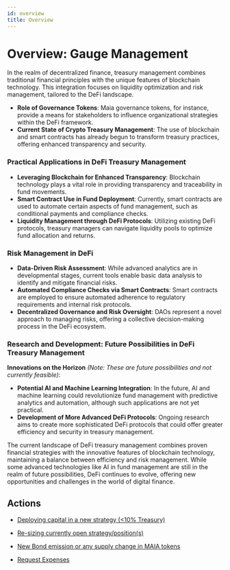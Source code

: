 ```yaml
---
id: overview
title: Overview
---
```


# Overview: Gauge Management

In the realm of decentralized finance, treasury management combines traditional financial principles with the unique features of blockchain technology. This integration focuses on liquidity optimization and risk management, tailored to the DeFi landscape.

- **Role of Governance Tokens**: Maia governance tokens, for instance, provide a means for stakeholders to influence organizational strategies within the DeFi framework.
- **Current State of Crypto Treasury Management**: The use of blockchain and smart contracts has already begun to transform treasury practices, offering enhanced transparency and security.

### Practical Applications in DeFi Treasury Management

- **Leveraging Blockchain for Enhanced Transparency**: Blockchain technology plays a vital role in providing transparency and traceability in fund movements.
- **Smart Contract Use in Fund Deployment**: Currently, smart contracts are used to automate certain aspects of fund management, such as conditional payments and compliance checks.
- **Liquidity Management through DeFi Protocols**: Utilizing existing DeFi protocols, treasury managers can navigate liquidity pools to optimize fund allocation and returns.

### Risk Management in DeFi

- **Data-Driven Risk Assessment**: While advanced analytics are in developmental stages, current tools enable basic data analysis to identify and mitigate financial risks.
- **Automated Compliance Checks via Smart Contracts**: Smart contracts are employed to ensure automated adherence to regulatory requirements and internal risk protocols.
- **Decentralized Governance and Risk Oversight**: DAOs represent a novel approach to managing risks, offering a collective decision-making process in the DeFi ecosystem.

### Research and Development: Future Possibilities in DeFi Treasury Management

**Innovations on the Horizon** _(Note: These are future possibilities and not currently feasible)_:

- **Potential AI and Machine Learning Integration**: In the future, AI and machine learning could revolutionize fund management with predictive analytics and automation, although such applications are not yet practical.
- **Development of More Advanced DeFi Protocols**: Ongoing research aims to create more sophisticated DeFi protocols that could offer greater efficiency and security in treasury management.

The current landscape of DeFi treasury management combines proven financial strategies with the innovative features of blockchain technology, maintaining a balance between efficiency and risk management. While some advanced technologies like AI in fund management are still in the realm of future possibilities, DeFi continues to evolve, offering new opportunities and challenges in the world of digital finance.

## Actions

- [Deploying capital in a new strategy (<10% Treasury)][deploy-capital]

- [Re-sizing currently open strategy/position(s)][manage-positions]

- [New Bond emission or any supply change in MAIA tokens][supply]

- [Request Expenses][expenses]

[deploy-capital]: ./procedures/deploy
[manage-positions]: ./procedures/manage
[supply]: ./procedures/supply
[expenses]: ./procedures/expenses
